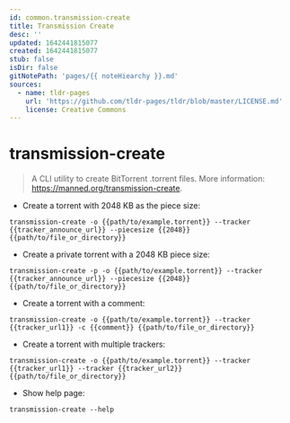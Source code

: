 ```yaml
---
id: common.transmission-create
title: Transmission Create
desc: ''
updated: 1642441815077
created: 1642441815077
stub: false
isDir: false
gitNotePath: 'pages/{{ noteHiearchy }}.md'
sources:
  - name: tldr-pages
    url: 'https://github.com/tldr-pages/tldr/blob/master/LICENSE.md'
    license: Creative Commons
---
```

# transmission-create

> A CLI utility to create BitTorrent .torrent files.
> More information: <https://manned.org/transmission-create>.

- Create a torrent with 2048 KB as the piece size:

`transmission-create -o {{path/to/example.torrent}} --tracker {{tracker_announce_url}} --piecesize {{2048}} {{path/to/file_or_directory}}`

- Create a private torrent with a 2048 KB piece size:

`transmission-create -p -o {{path/to/example.torrent}} --tracker {{tracker_announce_url}} --piecesize {{2048}} {{path/to/file_or_directory}}`

- Create a torrent with a comment:

`transmission-create -o {{path/to/example.torrent}} --tracker {{tracker_url1}} -c {{comment}} {{path/to/file_or_directory}}`

- Create a torrent with multiple trackers:

`transmission-create -o {{path/to/example.torrent}} --tracker {{tracker_url1}} --tracker {{tracker_url2}} {{path/to/file_or_directory}}`

- Show help page:

`transmission-create --help`

